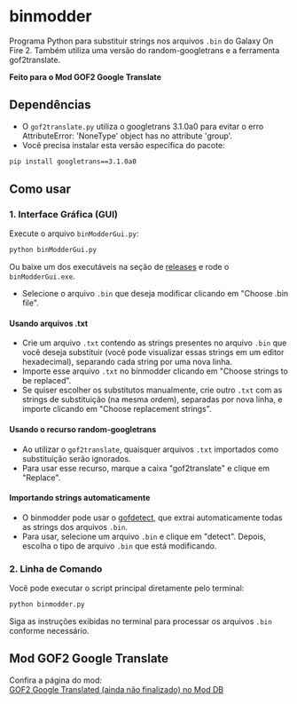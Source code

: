 # binmodder

Programa Python para substituir strings nos arquivos `.bin` do Galaxy On Fire 2. Também utiliza uma versão do random-googletrans e a ferramenta gof2translate.

**Feito para o Mod GOF2 Google Translate**

## Dependências

- O `gof2translate.py` utiliza o googletrans 3.1.0a0 para evitar o erro AttributeError: 'NoneType' object has no attribute 'group'.
- Você precisa instalar esta versão específica do pacote:

```bash
pip install googletrans==3.1.0a0
```

## Como usar

### 1. Interface Gráfica (GUI)

Execute o arquivo `binModderGui.py`:

```bash
python binModderGui.py
```

Ou baixe um dos executáveis na seção de [releases](https://github.com/loddv/GOF2_Mod_Binmodder/releases/) e rode o `binModderGui.exe`.

- Selecione o arquivo `.bin` que deseja modificar clicando em "Choose .bin file".

#### Usando arquivos .txt

- Crie um arquivo `.txt` contendo as strings presentes no arquivo `.bin` que você deseja substituir (você pode visualizar essas strings em um editor hexadecimal), separando cada string por uma nova linha.
- Importe esse arquivo `.txt` no binmodder clicando em "Choose strings to be replaced".
- Se quiser escolher os substitutos manualmente, crie outro `.txt` com as strings de substituição (na mesma ordem), separadas por nova linha, e importe clicando em "Choose replacement strings".

#### Usando o recurso random-googletrans

- Ao utilizar o `gof2translate`, quaisquer arquivos `.txt` importados como substituição serão ignorados.
- Para usar esse recurso, marque a caixa "gof2translate" e clique em "Replace".

#### Importando strings automaticamente

- O binmodder pode usar o [gofdetect](https://github.com/loddv/gof2detect), que extrai automaticamente todas as strings dos arquivos `.bin`.
- Para usar, selecione um arquivo `.bin` e clique em "detect". Depois, escolha o tipo de arquivo `.bin` que está modificando.

### 2. Linha de Comando

Você pode executar o script principal diretamente pelo terminal:

```bash
python binmodder.py
```

Siga as instruções exibidas no terminal para processar os arquivos `.bin` conforme necessário.

## Mod GOF2 Google Translate

Confira a página do mod:  
[GOF2 Google Translated (ainda não finalizado) no Mod DB](https://www.moddb.com/mods/gof2-google-translated)